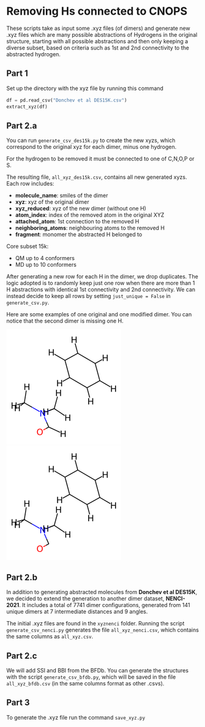 # Removing Hs connected to CNOPS

These scripts take as input some .xyz files (of dimers) and generate new .xyz files which are many possible abstractions of Hydrogens in the original structure, starting with all possible abstractions and then only keeping a diverse subset, based on criteria such as 1st and 2nd connectivity to the abstracted hydrogen. 

## Part 1
Set up the directory with the xyz file by running this command

```python
df = pd.read_csv("Donchev et al DES15K.csv")
extract_xyz(df)
```

## Part 2.a
You can run `generate_csv_des15k.py` to create the new xyzs, which correspond to the original xyz for each dimer, minus one hydrogen.

For the hydrogen to be removed it must be connected to one of C,N,O,P or S.

The resulting file, `all_xyz_des15k.csv`, contains all new generated xyzs. 
Each row includes:
- **molecule_name**: smiles of the dimer
- **xyz**: xyz of the original dimer
- **xyz_reduced**: xyz of the new dimer (without one H)
- **atom_index**: index of the removed atom in the original XYZ
- **attached_atom**: 1st connection to the removed H
- **neighboring_atoms**: neighbouring atoms to the removed H
- **fragment**: monomer the abstracted H belonged to 

Core subset 15k:
- QM up to 4 conformers
- MD up to 10 conformers

After generating a new row for each H in the dimer, we drop duplicates. The logic adopted is to randomly keep just one row when there are more than 1 H abstractions with identical 1st connectivity and 2nd connectivity. We can instead decide to keep all rows by setting ```just_unique = False``` in  `generate_csv.py`.

Here are some examples of one original and one modified dimer. You can notice that the second dimer is missing one H.

![](whole.png)
![](1.png)


## Part 2.b
In addition to generating abstracted molecules from **Donchev et al DES15K**, we decided to extend the generation to another dimer dataset, **NENCI-2021**. It includes a total of 7741 dimer configurations, generated from 141 unique dimers at 7 intermediate distances and 9 angles.

The initial .xyz files are found in the `xyznenci` folder. Running the script `generate_csv_nenci.py` generates the file `all_xyz_nenci.csv`, which contains the same columns as `all_xyz.csv`.

## Part 2.c
We will add SSI and BBI from the BFDb.
You can generate the structures with the script `generate_csv_bfdb.py`, which will be saved in the file `all_xyz_bfdb.csv` (in the same columns format as other .csvs).

## Part 3
To generate the .xyz file run the command
```save_xyz.py```